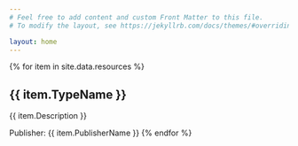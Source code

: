 ```yaml
---
# Feel free to add content and custom Front Matter to this file.
# To modify the layout, see https://jekyllrb.com/docs/themes/#overriding-theme-defaults

layout: home
---
```


{% for item in site.data.resources %}
## {{ item.TypeName }}

{{ item.Description }}

Publisher: {{ item.PublisherName }}
{% endfor %}

